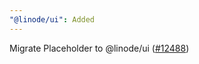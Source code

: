 ```yaml
---
"@linode/ui": Added
---
```


Migrate Placeholder to @linode/ui ([#12488](https://github.com/linode/manager/pull/12488))
